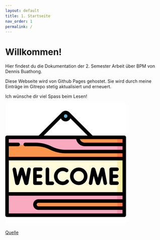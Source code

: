 ```yaml
---
layout: default
title: 1. Startseite
nav_order: 1
permalink: /
---
```


# Willkommen!

Hier findest du die Dokumentation der 2. Semester Arbeit über BPM von Dennis Buathong.

Diese Webseite wird von Github Pages gehostet.
Sie wird durch meine Einträge im Gitrepo stetig aktualisiert und erneuert.

Ich wünsche dir viel Spass beim Lesen!

![Welcome](../ressources/bilder/rsz_welcome.png)

[Quelle](./Quellenverzeichnis/index.md#startseite)